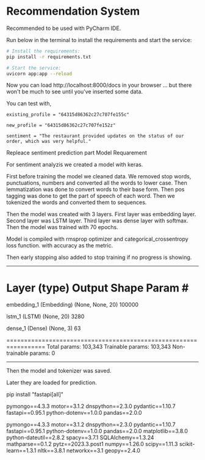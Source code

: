 # Recommendation System

Recommended to be used with PyCharm IDE.

Run below in the terminal to install the requirements and start the service:

```bash
# Install the requirements:
pip install -r requirements.txt

# Start the service:
uvicorn app:app --reload
```

Now you can load http://localhost:8000/docs in your browser ... but there won't be much to see until you've inserted
some data.

You can test with,

    existing_profile = "64315d86362c27c707fe155c"

    new_profile = "64315d86362c27c707fe152z"

    sentiment = "The restaurant provided updates on the status of our order, which was very helpful."

Repleace sentiment prediction part
Model
Requarement

For sentiment analyzis we created a model with keras.

First before training the model we cleaned data. We removed stop words, punctuations, numbers and converted all the
words to lower case.
Then lemmatization was done to convert words to their base form.
Then pos tagging was done to get the part of speech of each word.
Then we tokenized the words and converted them to sequences.

Then the model was created with 3 layers. First layer was embedding layer. Second layer was LSTM layer. Third layer was
dense layer with softmax.
Then the model was trained with 70 epochs.

Model is compiled with rmsprop optimizer and categorical_crossentropy loss function. with accuracy as the metric.

Then early stopping also added to stop training if no progress is showing.


_________________________________________________________________
Layer (type)                Output Shape              Param #
=================================================================
embedding_1 (Embedding)     (None, None, 20)          100000

lstm_1 (LSTM)               (None, 20)                3280

dense_1 (Dense)             (None, 3)                 63
                                                                 
=================================================================
Total params: 103,343
Trainable params: 103,343
Non-trainable params: 0
_________________________________________________________________


Then the model and tokenizer was saved.

Later they are loaded for prediction.

pip install "fastapi[all]"

pymongo==4.3.3
motor==3.1.2
dnspython==2.3.0
pydantic==1.10.7
fastapi==0.95.1
python-dotenv==1.0.0
pandas==2.0.0

pymongo==4.3.3
motor==3.1.2
dnspython==2.3.0
pydantic==1.10.7
fastapi==0.95.1
python-dotenv==1.0.0
pandas==2.0.0
matplotlib==3.8.0
python-dateutil==2.8.2
spacy==3.7.1
SQLAlchemy==1.3.24
mathparse==0.1.2
pytz==2023.3.post1
numpy==1.26.0
scipy==1.11.3
scikit-learn==1.3.1
nltk==3.8.1
networkx==3.1
geopy==2.4.0